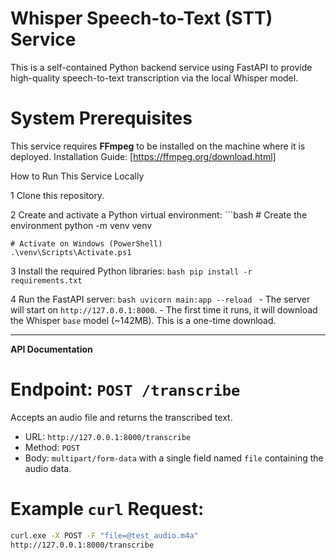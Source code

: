 # Whisper Speech-to-Text (STT) Service

This is a self-contained Python backend service using FastAPI to provide high-quality speech-to-text transcription via the local Whisper model.

# System Prerequisites

This service requires **FFmpeg** to be installed on the machine where it is deployed.
Installation Guide: [https://ffmpeg.org/download.html]
 
 How to Run This Service Locally

1 Clone this repository.

2 Create and activate a Python virtual environment:
    ```bash
    # Create the environment
    python -m venv venv
    
    # Activate on Windows (PowerShell)
    .\venv\Scripts\Activate.ps1
    

3 Install the required Python libraries:
    ```bash
    pip install -r requirements.txt
    ```

4 Run the FastAPI server:
    ```bash
    uvicorn main:app --reload
    ```
    - The server will start on `http://127.0.0.1:8000`.
    - The first time it runs, it will download the Whisper `base` model (~142MB). This is a one-time download.

---

**API Documentation**

# Endpoint: `POST /transcribe`

Accepts an audio file and returns the transcribed text.

- URL: `http://127.0.0.1:8000/transcribe`
- Method: `POST`
- Body: `multipart/form-data` with a single field named `file` containing the audio data.

# Example `curl` Request:
```bash
curl.exe -X POST -F "file=@test_audio.m4a" 
http://127.0.0.1:8000/transcribe
